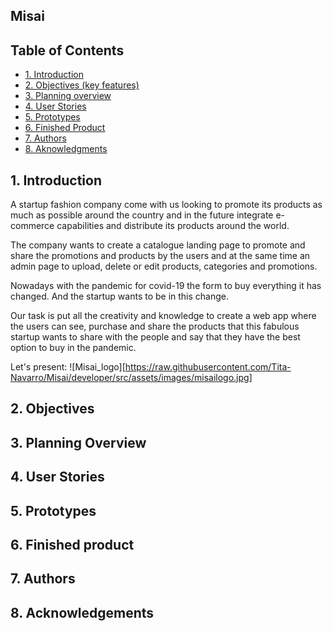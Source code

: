 ## Misai

## Table of Contents
* [1. Introduction](#1-introduction)
* [2. Objectives (key features)](#2-objectives)
* [3. Planning overview](#3-planning-overview)
* [4. User Stories](#4-user-stories)
* [5. Prototypes](#5-prototypes)
* [6. Finished Product](#6-finished-product)
* [7. Authors](#7-authors)
* [8. Aknowledgments](#8-aknowledgments)
## 1. Introduction

A startup fashion company come with us looking to promote its products as much as possible around the country and in the future integrate e-commerce capabilities and distribute its products around the world.

The company wants to create a catalogue landing page to promote and share the promotions and products by the users and at the same time an admin page to upload, delete or edit products, categories and promotions.

Nowadays with the pandemic for covid-19 the form to buy everything it has changed. And the startup wants to be in this change.

Our task is put all the creativity and knowledge to create a web app where the users can see, purchase and share the products that this fabulous startup wants to share with the people and say that they have the best option to buy in the pandemic.

Let's present:
![Misai_logo][https://raw.githubusercontent.com/Tita-Navarro/Misai/developer/src/assets/images/misailogo.jpg]

## 2. Objectives


## 3. Planning Overview
## 4. User Stories
## 5. Prototypes
## 6. Finished product
## 7. Authors
## 8. Acknowledgements

